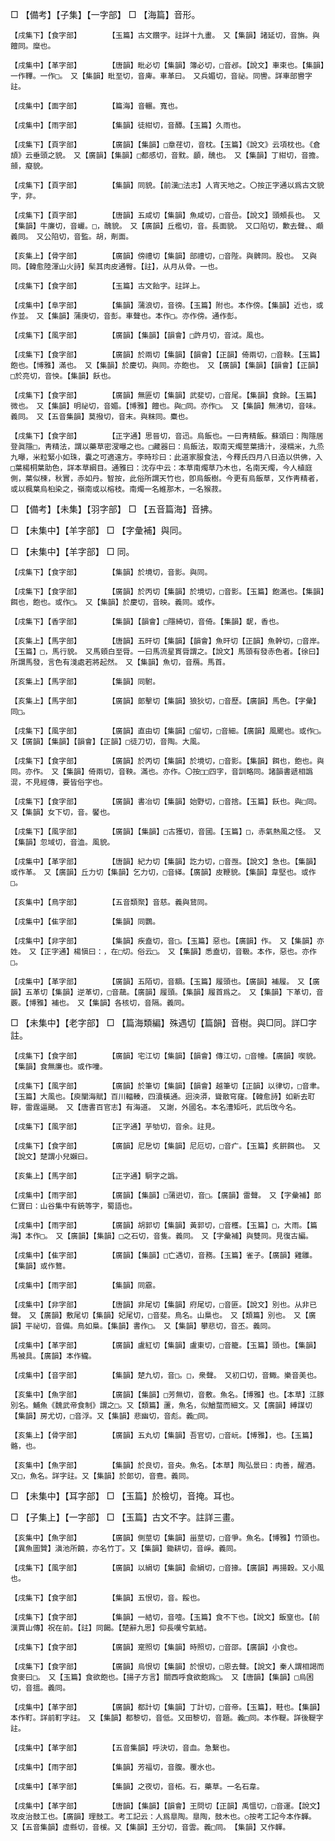 <!-- { "loadSidebar": true } -->
□	【備考】【子集】【一字部】	□	【海篇】音形。

	【戌集下】【食字部】		【玉篇】古文饡字。註詳十九畫。　又【集韻】諸延切，音旃。與饘同。糜也。

	【戌集中】【革字部】		【唐韻】毗必切【集韻】簿必切，□音邲。【說文】車束也。【集韻】一作鞸。一作□。　又【集韻】毗至切，音庳。車革曰。　又兵媚切，音祕。同轡。詳車部轡字註。

	【戌集中】【面字部】		【篇海】音輾。寬也。

	【戌集中】【雨字部】		【集韻】徒紺切，音醰。【玉篇】久雨也。

	【戌集下】【頁字部】		【廣韻】【集韻】□章荏切，音枕。【玉篇】《說文》云項枕也。《倉頡》云垂頭之貌。　又【廣韻】【集韻】□都感切，音黕。顲，醜也。　又【集韻】丁紺切，音擔。顩，癡貌。

	【戌集下】【頁字部】		【集韻】同貌。【前漢□法志】人宵天地之。〇按正字通以爲古文貌字，非。

	【戌集下】【頁字部】		【唐韻】五咸切【集韻】魚咸切，□音嵒。【說文】頭頰長也。　又【集韻】牛廉切，音巗。□，醜貌。　又【廣韻】丘檻切，音。長面貌。　又口陷切，歉去聲。、顑義同。　又公陷切，音監。胡，劑面。

	【亥集上】【骨字部】		【廣韻】傍禮切【集韻】部禮切，□音陛。與髀同。股也。　又與同。【韓愈陸渾山火詩】髤其肉皮通臀。【註】，从月从骨。一也。

	【戌集下】【食字部】		【玉篇】古文飴字。註詳上。

	【戌集中】【阜字部】		【集韻】蒲浪切，音徬。【玉篇】附也。本作傍。【集韻】近也，或作並。　又【集韻】蒲庚切，音彭。車聲也。本作□。亦作傍。通作彭。

	【戌集下】【風字部】		【廣韻】【集韻】【韻會】□許月切，音泧。風也。

	【戌集下】【食字部】		【廣韻】於兩切【集韻】【韻會】【正韻】倚兩切，□音鞅。【玉篇】飽也。【博雅】滿也。　又【集韻】於慶切。與同。亦飽也。　又【廣韻】【集韻】【韻會】【正韻】□於亮切，音怏。【集韻】飫也。

	【戌集下】【食字部】		【廣韻】無匪切【集韻】武斐切，□音尾。【集韻】食餘。【玉篇】微也。　又【集韻】明祕切，音媚。【博雅】饘也。與□同。亦作□。　又【集韻】無沸切，音味。義同。　又【五音集韻】莫撥切，音末。與粖同。麋也。

	【戌集下】【食字部】		【正字通】思晉切，音迅。烏飯也。一曰靑精飯。蘇頌曰：陶隱居登眞隱□，靑精法，謂以藥草密溲曝之也。□藏器曰：烏飯法，取南天燭莖葉擣汁，浸糯米，九烝九曝，米粒緊小如珠，囊之可適遠方。李時珍曰：此道家服食法，今釋氏四月八日造以供佛，入□葉楊桐葉助色，詳本草綱目。通雅曰：沈存中云：本草南燭草乃木也，名南天燭，今人植庭側，葉似楝，秋實，赤如丹。智按，此俗所謂天竹也，卽烏飯樹。今更有烏飯草，又作靑精者，或以楓葉烏桕染之，嶺南或以榕枝。南燭一名維那木，一名猴菽。

□	【備考】【未集】【羽字部】	□	【五音篇海】音拂。

□	【未集中】【羊字部】	□	【字彙補】與同。

□	【未集中】【羊字部】	□	同。

	【戌集下】【食字部】		【集韻】於境切，音影。與同。

	【戌集下】【食字部】		【廣韻】於丙切【集韻】於境切，□音影。【玉篇】飽滿也。【集韻】餌也，飽也。或作□。　又【集韻】於慶切，音映。義同。或作。

	【戌集下】【香字部】		【集韻】【韻會】□隱綺切，音倚。【集韻】馜，香也。

	【亥集上】【馬字部】		【唐韻】五旰切【集韻】【韻會】魚旰切【正韻】魚幹切，□音岸。【玉篇】□，馬行貌。　又馬頞白至脣。一曰馬流星貫脣謂之。【說文】馬頭有發赤色者。【徐曰】所謂馬發，言色有淺處若將起然。　又【集韻】魚切，音鴈。馬首。

	【亥集上】【馬字部】		【集韻】同駙。

	【亥集上】【馬字部】		【廣韻】郞擊切【集韻】狼狄切，□音歷。【廣韻】馬色。【字彙】同□。

	【戌集下】【風字部】		【廣韻】直由切【集韻】□留切，□音細。【廣韻】風颸也。或作□。　又【廣韻】【集韻】【韻會】【正韻】□徒刀切，音陶。大風。

	【戌集下】【食字部】		【廣韻】於丙切【集韻】於境切，□音影。【集韻】餌也，飽也。與同。亦作。　又【集韻】倚兩切，音鞅。滿也。亦作。〇按□□四字，音訓略同。諸韻書遞相譌混，不見經傳，要皆俗字也。

	【戌集下】【食字部】		【廣韻】書冶切【集韻】始野切，□音捨。【玉篇】飫也。與□同。　又【集韻】女下切，音。饜也。

	【戌集下】【風字部】		【廣韻】【集韻】□古獲切，音國。【玉篇】□，赤氣熱風之怪。　又【集韻】忽域切，音洫。風貌。

	【戌集中】【革字部】		【唐韻】紀力切【集韻】訖力切，□音亟。【說文】急也。【集韻】或作革。　又【廣韻】丘力切【集韻】乞力切，□音緙。【廣韻】皮鞭貌。【集韻】韋堅也。或作□。

	【亥集中】【鳥字部】		【五音類聚】音慈。義與鶿同。

	【戌集中】【隹字部】		【集韻】同鸚。

	【戌集中】【非字部】		【集韻】疾盍切，音□。【玉篇】惡也。【廣韻】作。　又【集韻】亦姓。　又【正字通】楊愼曰：，在□切。俗云□。　又【集韻】悉盍切，音靸。本作，惡也。亦作□。

	【戌集中】【革字部】		【廣韻】五陌切，音額。【玉篇】履頭也。【廣韻】補履。　又【廣韻】五革切【集韻】逆革切，□音虉。【廣韻】履頭。【集韻】履首爲之。　又【集韻】下革切，音覈。【博雅】補也。　又【集韻】各核切，音隔。義同。

□	【未集中】【老字部】	□	【篇海類編】殊遇切【篇韻】音樹。與□同。詳□字註。

	【戌集下】【食字部】		【廣韻】宅江切【集韻】【韻會】傳江切，□音幢。【廣韻】喫貌。【集韻】食無廉也。或作噇。

	【戌集下】【風字部】		【廣韻】於筆切【集韻】【韻會】越筆切【正韻】以律切，□音聿。【玉篇】大風也。【庾闡海賦】百川輻輳，四瀆橫通。迥泱漭，聳散穹窿。【韓愈詩】如新去耵聹，雷霆逼颶。　又【唐書百官志】有海道。　又謝，外國名。本名漕矩吒，武后攺今名。

	【戌集下】【風字部】		【正字通】芋劬切，音余。註見。

	【戌集下】【食字部】		【廣韻】尼戹切【集韻】尼厄切，□音疒。【玉篇】炙餠餌也。　又【說文】楚謂小兒嬾曰。

	【亥集上】【馬字部】		【正字通】駉字之譌。

	【戌集中】【雨字部】		【廣韻】【集韻】□蒲逬切，音□。【廣韻】雷聲。　又【字彙補】郞仁寶曰：山谷集中有銃等字，蜀語也。　　　　　　　　　　　

	【戌集中】【雨字部】		【廣韻】胡郭切【集韻】黃郭切，□音穫。【玉篇】□，大雨。【篇海】本作□。　又【廣韻】【集韻】□之石切，音隻。義同。　又【字彙補】與雙同。見復古編。

	【戌集中】【隹字部】		【廣韻】【集韻】□亡遇切，音務。【玉篇】雀子。【廣韻】雞雛。【集韻】或作鶩。

	【戌集中】【雨字部】		【集韻】同霢。

	【戌集中】【非字部】		【唐韻】非尾切【集韻】府尾切，□音匪。【說文】別也。从非已聲。　又【廣韻】敷尾切【集韻】妃尾切，□音斐。鳥名。山梟也。　又【類篇】別也。　又【廣韻】平祕切，音備。鳥如梟。【集韻】書作□。　又【集韻】攀悲切，音丕。義同。

	【戌集中】【革字部】		【廣韻】盧紅切【集韻】盧東切，□音籠。【玉篇】頭也。【集韻】馬被具。【廣韻】本作龓。

	【戌集中】【音字部】		【集韻】楚九切，音□。□，衆聲。　又初口切，音鯫。樂音美也。

	【亥集中】【魚字部】		【廣韻】【集韻】□芳無切，音敷。魚名。【博雅】也。【本草】江豚別名。鯆魚《魏武帝食制》謂之□。又【類篇】蘆，魚名，似鰌蝥而細文。又【廣韻】縛謀切【集韻】房尤切，□音浮。又【集韻】悲幽切，音彪。義□同。

	【亥集上】【骨字部】		【廣韻】五丸切【集韻】吾官切，□音岏。【博雅】，也。【玉篇】骼，也。

	【亥集中】【魚字部】		【集韻】於良切，音央。魚名。【本草】陶弘景曰：肉善，醒酒。又□，魚名。詳字註。又【集韻】於郞切，音鴦。義同。

□	【未集中】【耳字部】	□	【玉篇】於檢切，音掩。耳也。

□	【子集上】【一字部】	□	【玉篇】古文不字。註詳三畫。

	【亥集中】【魚字部】		【廣韻】側莖切【集韻】甾莖切，□音爭。魚名。【博雅】竹頭也。【異魚圖贊】滇池所饒，亦名竹丁。又【集韻】鋤耕切，音崢。義同。

	【戌集下】【風字部】		【廣韻】以絹切【集韻】兪絹切，□音掾。【廣韻】再揚穀。又小風也。

	【戌集下】【食字部】		【集韻】五恨切，音。餒也。

	【戌集下】【食字部】		【集韻】一結切，音噎。【玉篇】食不下也。【說文】飯窒也。【前漢賈山傳】祝在前。【註】同餲。【楚辭九思】仰長嘆兮氣結。

	【戌集下】【食字部】		【廣韻】寔照切【集韻】時照切，□音邵。【廣韻】小食也。

	【戌集下】【食字部】		【廣韻】烏恨切【集韻】於恨切，□恩去聲。【說文】秦人謂相謁而食麥曰□。　又【玉篇】食欲飽也。【揚子方言】關西呼食欲飽爲□。　又【唐韻】【集韻】□烏困切，音搵。義同。

	【戌集中】【革字部】		【廣韻】都計切【集韻】丁計切，□音帝。【玉篇】，鞋也。【集韻】本作靪。詳前靪字註。　又【集韻】都黎切，音低。又田黎切，音題。義□同。本作鞮。詳後鞮字註。

	【戌集中】【革字部】		【五音集韻】呼決切，音血。急繫也。

	【戌集中】【雨字部】		【集韻】芳福切，音腹。覆水也。

	【戌集中】【革字部】		【集韻】之夜切，音柘。石，藥草。一名石韋。

	【戌集中】【革字部】		【唐韻】【集韻】【韻會】王問切【正韻】禹慍切，□音運。【說文】攻皮治鼓工也。【廣韻】理鼓工。考工記云：人爲臯陶。臯陶，鼓木也。○按考工記今本作韗。　又【五音集韻】虛縣切，音楥。又【集韻】王分切，音雲。義□同。　【集韻】又作韗。

